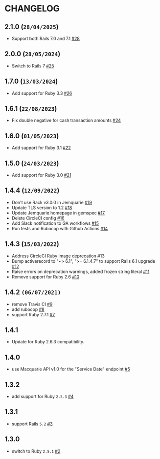 # CHANGELOG

## 2.1.0 (`28/04/2025`)
 * Support both Rails 7.0 and 7.1 [#28](https://github.com/sharesight/jemquarie/pull/28)

## 2.0.0 (`28/05/2024`)
 * Switch to Rails 7 [#25](https://github.com/sharesight/jemquarie/pull/25)

## 1.7.0 (`13/03/2024`)
 * Add support for Ruby 3.3 [#26](https://github.com/sharesight/jemquarie/pull/26)

## 1.6.1 (`22/08/2023`)
 * Fix double negative for cash transaction amounts [#24](https://github.com/sharesight/jemquarie/pull/24)

## 1.6.0 (`01/05/2023`)
 * Add support for Ruby 3.1 [#22](https://github.com/sharesight/jemquarie/pull/22)

## 1.5.0 (`24/03/2023`)
 * Add support for Ruby 3.0 [#21](https://github.com/sharesight/jemquarie/pull/21)

## 1.4.4 (`12/09/2022`)
 * Don't use Rack v3.0.0 in Jemquarie [#19](https://github.com/sharesight/jemquarie/pull/19)
 * Update TLS version to 1.2 [#18](https://github.com/sharesight/jemquarie/pull/18)
 * Update Jemquarie homepage in gemspec [#17](https://github.com/sharesight/jemquarie/pull/17)
 * Delete CircleCI config [#16](https://github.com/sharesight/jemquarie/pull/16)
 * Add Slack notification to GA workflows [#15](https://github.com/sharesight/jemquarie/pull/15)
 * Run tests and Rubocop with Github Actions [#14](https://github.com/sharesight/jemquarie/pull/14)

## 1.4.3 (`15/03/2022`)
 * Address CircleCI Ruby image deprecation [#13](https://github.com/sharesight/jemquarie/pull/13)
 * Bump activerecord to "~> 6.1", ">= 6.1.4.7" to support Rails 6.1 upgrade [#12](https://github.com/sharesight/jemquarie/pull/12)
 * Raise errors on deprecation warnings, added frozen string literal [#11](https://github.com/sharesight/jemquarie/pull/11)
 * Remove support for Ruby 2.6 [#10](https://github.com/sharesight/jemquarie/pull/10)

## 1.4.2 `(06/07/2021)`
* remove Travis CI [#9](https://github.com/sharesight/jemquarie/pull/9)
* add rubocop [#8](https://github.com/sharesight/jemquarie/pull/8)
* support Ruby 2.7.1 [#7](https://github.com/sharesight/jemquarie/pull/7)

## 1.4.1

* Update for Ruby 2.6.3 compatibility.

## 1.4.0

 * use Macquarie API v1.0 for the "Service Date" endpoint [#5](https://github.com/sharesight/jemquarie/pull/5)

## 1.3.2

 * add support for Ruby `2.5.3` [#4](https://github.com/sharesight/jemquarie/pull/4)

## 1.3.1

 * support Rails `5.2` [#3](https://github.com/sharesight/jemquarie/pull/3)

## 1.3.0

 * switch to Ruby `2.5.1` [#2](https://github.com/sharesight/jemquarie/pull/2)
